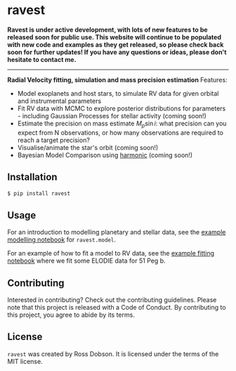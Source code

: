 # ravest

**Ravest is under active development, with lots of new features to be released soon for public use. This website will continue to be populated with new code and examples as they get released, so please check back soon for further updates! If you have any questions or ideas, please don't hesitate to contact me.**

---

**Radial Velocity fitting, simulation and mass precision estimation**
Features:
- Model exoplanets and host stars, to simulate RV data for given orbital and instrumental parameters
- Fit RV data with MCMC to explore posterior distributions for parameters - including Gaussian Processes for stellar activity (coming soon!)
- Estimate the precision on mass estimate $M_p\sin{i}$: what precision can you expect from N observations, or how many observations are required to reach a target precision?
- Visualise/animate the star's orbit (coming soon!)
- Bayesian Model Comparison using [harmonic](https://astro-informatics.github.io/harmonic/) (coming soon!)


## Installation

```bash
$ pip install ravest
```

## Usage

For an introduction to modelling planetary and stellar data, see the  [example modelling notebook](https://ravest.readthedocs.io/en/latest/Examples/example_model.html) for `ravest.model`.

For an example of how to fit a model to RV data, see the [example fitting notebook](https://ravest.readthedocs.io/en/latest/Examples/example_fitting.html) where we fit some ELODIE data for 51 Peg b.

## Contributing

Interested in contributing? Check out the contributing guidelines. Please note that this project is released with a Code of Conduct. By contributing to this project, you agree to abide by its terms.

## License

`ravest` was created by Ross Dobson. It is licensed under the terms of the MIT license.
